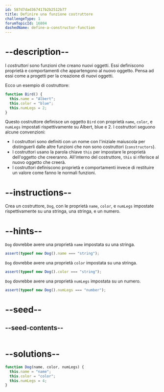 ```yaml
---
id: 587d7dad367417b2b2512b77
title: Definire una funzione costruttore
challengeType: 1
forumTopicId: 16804
dashedName: define-a-constructor-function
---
```


# --description--

I <dfn>costruttori</dfn> sono funzioni che creano nuovi oggetti. Essi definiscono proprietà e comportamenti che appartengono al nuovo oggetto. Pensa ad essi come a progetti per la creazione di nuovi oggetti.

Ecco un esempio di costruttore:

```js
function Bird() {
  this.name = "Albert";
  this.color = "blue";
  this.numLegs = 2;
}
```

Questo costruttore definisce un oggetto `Bird` con proprietà `name`, `color`, e `numLegs` impostati rispettivamente su Albert, blue e 2. I costruttori seguono alcune convenzioni:

<ul><li>I costruttori sono definiti con un nome con l'iniziale maiuscola per distinguerli dalle altre funzioni che non sono costruttori (<code>constructors</code>).</li><li>I costruttori usano la parola chiave <code>this</code> per impostare le proprietà dell'oggetto che creeranno. All'interno del costruttore, <code>this</code> si riferisce al nuovo oggetto che creerà.</li><li>I costruttori definiscono proprietà e comportamenti invece di restituire un valore come fanno le normali funzioni.</li></ul>

# --instructions--

Crea un costruttore, `Dog`, con le proprietà `name`, `color`, e `numLegs` impostate rispettivamente su una stringa, una stringa, e un numero.

# --hints--

`Dog` dovrebbe avere una proprietà `name` impostata su una stringa.

```js
assert(typeof new Dog().name === "string");
```

`Dog` dovrebbe avere una proprietà `color` impostata su una stringa.

```js
assert(typeof new Dog().color === "string");
```

`Dog` dovrebbe avere una proprietà `numLegs` impostata su un numero.

```js
assert(typeof new Dog().numLegs === "number");
```

# --seed--

## --seed-contents--

```js

```

# --solutions--

```js
function Dog(name, color, numLegs) {
  this.name = "name";
  this.color = "color";
  this.numLegs = 4;
}
```
